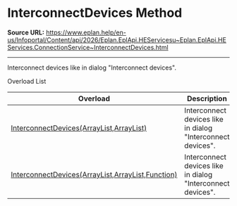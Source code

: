 # InterconnectDevices Method

**Source URL:** https://www.eplan.help/en-us/Infoportal/Content/api/2026/Eplan.EplApi.HEServicesu~Eplan.EplApi.HEServices.ConnectionService~InterconnectDevices.html

---

Interconnect devices like in dialog "Interconnect devices".

Overload List

| Overload | Description |
| --- | --- |
| [InterconnectDevices(ArrayList,ArrayList)](Eplan.EplApi.HEServicesu~Eplan.EplApi.HEServices.ConnectionService~InterconnectDevices(ArrayList,ArrayList).html) | Interconnect devices like in dialog "Interconnect devices". |
| [InterconnectDevices(ArrayList,ArrayList,Function)](Eplan.EplApi.HEServicesu~Eplan.EplApi.HEServices.ConnectionService~InterconnectDevices(ArrayList,ArrayList,Function).html) | Interconnect devices like in dialog "Interconnect devices". |
